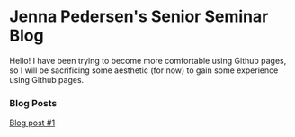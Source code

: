 # Jenna Pedersen's Senior Seminar Blog
Hello! I have been trying to become more comfortable using Github pages, so I will be sacrificing some aesthetic (for now) to gain some experience using Github pages.

### Blog Posts
[Blog post #1](https://pedersenjs.github.io/BlogPosts/Post1.html)
